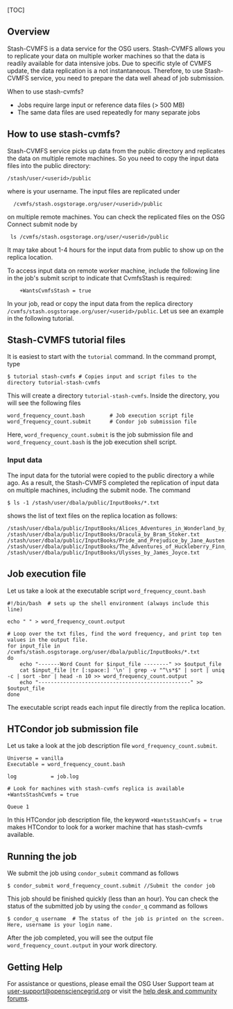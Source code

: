 [title]: - "Moving data to a worker machine with Stash-CVMFS"
[TOC]
 
## Overview

Stash-CVMFS is a data service for the OSG users. Stash-CVMFS allows you to replicate your data on 
multiple worker machines so that 
the data is readily available for data intensive jobs. Due to specific style of CVMFS update, the data 
replication is a not instantaneous.  Therefore, to use Stash-CVMFS service, you need to prepare the  data well 
ahead of job submission. 

When to use stash-cvmfs?

* Jobs require large input or reference data files (> 500 MB)
* The same data files are used repeatedly for many separate jobs

## How to use stash-cvmfs?

Stash-CVMFS service picks up data from the public directory and replicates the data on multiple remote 
machines. So you need to copy the input data files into the public directory: 

	/stash/user/<userid>/public 

where <userid> is your username.  The input files are replicated under   

      /cvmfs/stash.osgstorage.org/user/<userid>/public 

on multiple remote machines. You can check the replicated files on the OSG Connect submit node by

     ls /cvmfs/stash.osgstorage.org/user/<userid>/public 

It may take about 1-4 hours for the input data from public to show up on the replica location. 

To access input data on remote worker machine, include the following line in the job's submit script to indicate that CvmfsStash is required:

        +WantsCvmfsStash = true

In your job,  read or copy the input data from the replica 
directory `/cvmfs/stash.osgstorage.org/user/<userid>/public`.  Let us see an 
example in the following tutorial. 

## Stash-CVMFS tutorial files

It is easiest to start with the `tutorial` command. In the command prompt, type

    $ tutorial stash-cvmfs # Copies input and script files to the directory tutorial-stash-cvmfs
 
This will create a directory `tutorial-stash-cvmfs`. Inside the directory, you will see the following files

    word_frequency_count.bash        # Job execution script file
    word_frequency_count.submit      # Condor job submission file

Here, `word_frequency_count.submit` is the job submission file and `word_frequency_count.bash` is the job execution shell script. 

### Input data 

The input data for the tutorial were copied to the public directory a while ago. As a result, the Stash-CVMFS 
completed the replication of input data on multiple machines, including the submit node. The command

    $ ls -1 /stash/user/dbala/public/InputBooks/*.txt

shows the list of text files on the replica location as follows:

    /stash/user/dbala/public/InputBooks/Alices_Adventures_in_Wonderland_by_Lewis_Carroll.txt
    /stash/user/dbala/public/InputBooks/Dracula_by_Bram_Stoker.txt
    /stash/user/dbala/public/InputBooks/Pride_and_Prejudice_by_Jane_Austen.txt
    /stash/user/dbala/public/InputBooks/The_Adventures_of_Huckleberry_Finn_by_Mark_Twain.txt
    /stash/user/dbala/public/InputBooks/Ulysses_by_James_Joyce.txt


## Job execution file

Let us take a look at the  executable script `word_frequency_count.bash`

    #!/bin/bash  # sets up the shell environment (always include this line)

    echo " " > word_frequency_count.output  

    # Loop over the txt files, find the word frequency, and print top ten values in the output file. 
    for input_file in /cvmfs/stash.osgstorage.org/user/dbala/public/InputBooks/*.txt
    do
        echo "-------Word Count for $input_file --------" >> $output_file
        cat $input_file |tr [:space:] '\n' | grep -v "^\s*$" | sort | uniq -c | sort -bnr | head -n 10 >> word_frequency_count.output
        echo "-------------------------------------------------" >> $output_file
    done

The executable script reads each input file directly from the replica location. 

## HTCondor job submission file

Let us take a look at the job description file `word_frequency_count.submit`. 
    
   
    Universe = vanilla
    Executable = word_frequency_count.bash

    log           = job.log

    # Look for machines with stash-cvmfs replica is available 
    +WantsStashCvmfs = true

    Queue 1

In this  HTCondor job description file, the keyword `+WantsStashCvmfs = true`  makes HTCondor to look for a worker 
machine that has stash-cvmfs available. 


## Running the job 

We submit the job using `condor_submit` command as follows

	$ condor_submit word_frequency_count.submit //Submit the condor job 

This job should be finished quickly (less than an hour). You can check the status of the submitted job by using the `condor_q` command as follows

	$ condor_q username  # The status of the job is printed on the screen. Here, username is your login name.

After the job completed, you will see the output file `word_frequency_count.output` in your work directory.


## Getting Help
For assistance or questions, please email the OSG User Support team  at [user-support@opensciencegrid.org](mailto:user-support@opensciencegrid.org) or visit the [help desk and community forums](http://support.opensciencegrid.org).
